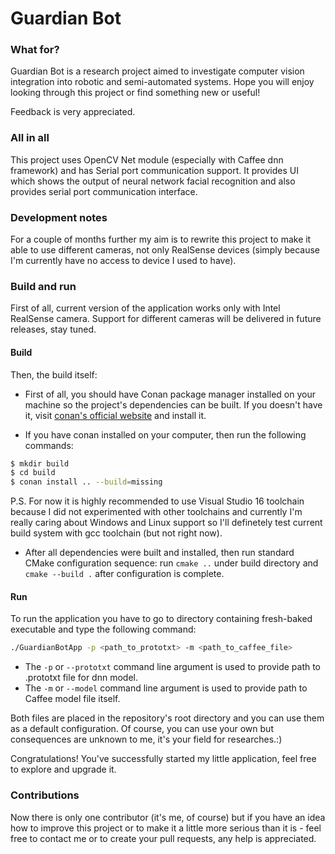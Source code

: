 # Guardian Bot

### What for?

Guardian Bot is a research project aimed to
investigate computer vision integration into robotic and
semi-automated systems. Hope you will enjoy looking
through this project or find something new or useful!

Feedback is very appreciated.

### All in all

This project uses OpenCV Net module (especially with
Caffee dnn framework) and has Serial port communication
support. It provides UI which shows the output of
neural network facial recognition and also provides
serial port communication interface.

### Development notes

For a couple of months further my aim is to rewrite this
project to make it able to use different cameras, not only
RealSense devices (simply because I'm currently have no
access to device I used to have).

### Build and run

First of all, current version of the application works
only with Intel RealSense camera. Support for different
cameras will be delivered in future releases, stay tuned.

#### Build

Then, the build itself:
- First of all, you should have Conan package manager installed on your machine so the project's
dependencies can be built. If you doesn't have it, visit [conan's official website](conan.io) and
install it.

- If you have conan installed on your computer, then run the following commands:
```bash
$ mkdir build
$ cd build
$ conan install .. --build=missing
```

P.S. For now it is highly recommended to use Visual Studio 16 toolchain because I did not experimented
with other toolchains and currently I'm really caring about Windows and Linux support so I'll definetely
test current build system with gcc toolchain (but not right now).

- After all dependencies were built and installed, then run standard CMake configuration sequence:
run `cmake ..` under build directory and `cmake --build .` after configuration is complete.

#### Run

To run the application you have to go to directory
containing fresh-baked executable and type the
following command:

```bash
./GuardianBotApp -p <path_to_prototxt> -m <path_to_caffee_file>
```

- The `-p` or `--prototxt` command line argument is
used to provide path to .prototxt file for dnn
model.
- The `-m` or `--model` command line argument is
used to provide path to Caffee model file itself.

Both files are placed in the repository's root
directory and you can use them as a default configuration.
Of course, you can use your own but consequences are unknown to me, it's your field for researches.:)

Congratulations! You've successfully started my
little application, feel free to explore and upgrade
it.

### Contributions

Now there is only one contributor (it's me, of course)
but if you have an idea how to improve this project or
to make it a little more serious than it is - feel free
to contact me or to create your pull requests, any
help is appreciated.
